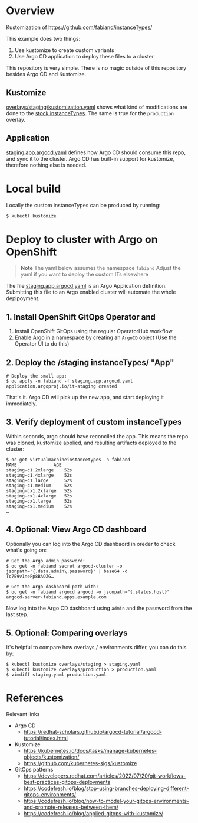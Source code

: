 # Overview

Kustomization of https://github.com/fabiand/instanceTypes/

This example does two things:

1. Use kustomize to create custom variants
2. Use Argo CD application to deploy these files to a cluster

This repository is very simple. There is no magic outside of
this repository besides Argo CD and Kustomize.

## Kustomize

[overlays/staging/kustomization.yaml](overlays/staging/kustomization.yaml)
shows what kind of modifications are done to the
[stock instanceTypes](https://github.com/fabiand/instanceTypes/).
The same is true for the `production` overlay.

## Application

[staging.app.argocd.yaml](staging.app.argocd.yaml) defines how
Argo CD should consume this repo, and sync it to the cluster.
Argo CD has built-in support for kustomize, therefore nothing else
is needed.

# Local build

Locally the custom instanceTypes can be produced by running:

```console
$ kubectl kustomize
```

# Deploy to cluster with Argo on OpenShift

> **Note**
> The yaml below assumes the namespace `fabiand`
> Adjust the yaml if you want to deploy the custom ITs elsewhere

The file [staging.app.argocd.yaml](staging.app.argocd.yaml) is an
Argo Application definition. Submitting this file to an Argo enabled
cluster will automate the whole deplpoyment.

## 1. Install OpenShift GitOps Operator and 

1. Install OpenShift GitOps using the regular OperatorHub workflow
2. Enable Argo in a namespace by creating an `ArgoCD` object
   (Use the Operator UI to do this)

## 2. Deploy the /staging instanceTypes/ "App"

```console
# Deploy the small app:
$ oc apply -n fabiand -f staging.app.argocd.yaml
application.argoproj.io/it-staging created
```

That's it. Argo CD will pick up the new app, and start deploying it
immediately.

## 3. Verify deployment of custom instanceTypes

Within seconds, argo should have reconciled the app.
This means the repo was cloned, kustomize applied, and resulting
artifacts deployed to the cluster:

```console
$ oc get virtualmachineinstancetypes -n fabiand
NAME              AGE
staging-c1.2xlarge    52s
staging-c1.4xlarge    52s
staging-c1.large      52s
staging-c1.medium     52s
staging-cx1.2xlarge   52s
staging-cx1.4xlarge   52s
staging-cx1.large     52s
staging-cx1.medium    52s
…
```

## 4. Optional: View Argo CD dashboard

Optionally you can log into the Argo CD dashbaord in oreder to
check what's going on:

```console
# Get the Argo admin password:
$ oc get -n fabiand secret argocd-cluster -o jsonpath='{.data.admin\.password}' | base64 -d
Tc7E9v1neFp8BAOZG…

# Get the Argo dashboard path with:
$ oc get -n fabiand argocd argocd -o jsonpath="{.status.host}"
argocd-server-fabiand.apps.example.com
```

Now log into the Argo CD dashboard using `admin` and the password
from the last step.

## 5. Optional: Comparing overlays

It's helpful to compare how overlays / environments differ, you can
do this by:

```
$ kubectl kustomize overlays/staging > staging.yaml
$ kubectl kustomize overlays/production > production.yaml
$ vimdiff staging.yaml production.yaml
```

# References

Relevant links
- Argo CD
  - https://redhat-scholars.github.io/argocd-tutorial/argocd-tutorial/index.html
- Kustomize
  - https://kubernetes.io/docs/tasks/manage-kubernetes-objects/kustomization/
  - https://github.com/kubernetes-sigs/kustomize
- GitOps patterns
  - https://developers.redhat.com/articles/2022/07/20/git-workflows-best-practices-gitops-deployments
  - https://codefresh.io/blog/stop-using-branches-deploying-different-gitops-environments/
  - https://codefresh.io/blog/how-to-model-your-gitops-environments-and-promote-releases-between-them/
  - https://codefresh.io/blog/applied-gitops-with-kustomize/
